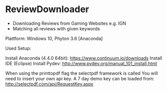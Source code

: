 # ReviewDownloader
* Downloading Reviews from Gaming Websites e.g. IGN
* Matching all reviews with given keywords

Plattform: Windows 10, Phyton  3.6 [Anaconda]

Used Setup:

Install Anaconda (4.4.0 64bit): https://www.continuum.io/downloads
Install IDE (Eclipse)
Install Pydev: http://www.pydev.org/manual_101_install.html

When using the printtopdf flag the selectpdf framework is called
You will need to insert your own api key.
A 7 day demo key can be loaded from: http://selectpdf.com/api/RequestKey.aspx